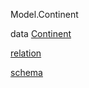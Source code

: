 Model.Continent

data [Continent](Model-Continent.html#t:Continent)

[relation](Model-Continent.html#v:relation)

[schema](Model-Continent.html#v:schema)
